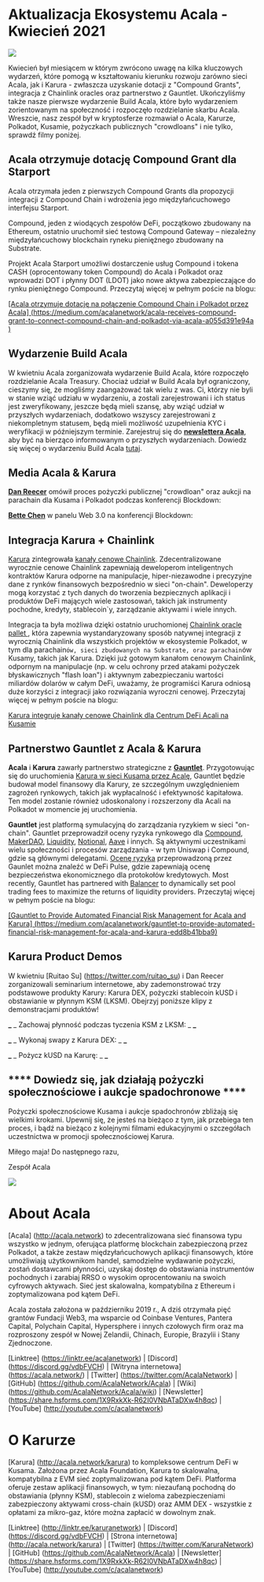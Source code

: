 # Aktualizacja Ekosystemu Acala - Kwiecień 2021

![](https://miro.medium.com/max/1600/1*XOEVr_D6cvZjXJpD19P1bQ.png)

Kwiecień był miesiącem w którym zwrócono uwagę na kilka kluczowych wydarzeń, które pomogą w kształtowaniu kierunku rozwoju zarówno sieci Acala, jak i Karura - zwłaszcza uzyskanie dotacji z "Compound Grants", integracja z Chainlink oracles oraz partnerstwo z Gauntlet. Ukończyliśmy także nasze pierwsze wydarzenie Build Acala, które było wydarzeniem zorientowanym na społeczność i rozpoczęło rozdzielanie skarbu Acala. Wreszcie, nasz zespół był w kryptosferze rozmawiał o Acala, Karurze, Polkadot, Kusamie, pożyczkach publicznych "crowdloans" i nie tylko, sprawdź filmy poniżej.

## **Acala otrzymuje dotację Compound Grant dla Starport**

Acala otrzymała jeden z pierwszych Compound Grants dla propozycji integracji z Compound Chain i wdrożenia jego międzyłańcuchowego interfejsu Starport.

Compound, jeden z wiodących zespołów DeFi, początkowo zbudowany na Ethereum, ostatnio uruchomił sieć testową Compound Gateway – niezależny międzyłańcuchowy blockchain ryneku pieniężnego zbudowany na Substrate.

Projekt Acala Starport umożliwi dostarczenie usług Compound i tokena CASH (oprocentowany token Compound) do Acala i Polkadot oraz wprowadzi DOT i płynny DOT (LDOT) jako nowe aktywa zabezpieczające do rynku pieniężnego Compound. Przeczytaj więcej w pełnym poście na blogu:

[\[Acala otrzymuje dotację na połączenie Compound Chain i Polkadot przez Acala\] (https://medium.com/acalanetwork/acala-receives-compound-grant-to-connect-compound-chain-and-polkadot-via-acala-a055d391e94a )](https://medium.com/acalanetwork/acala-receives-compound-grant-to-connect-compound-chain-and-polkadot-via-acala-a055d391e94a)

## **Wydarzenie Build Acala**

W kwietniu Acala zorganizowała wydarzenie Build Acala, które rozpoczęło rozdzielanie Acala Treasury. Chociaż udział w Build Acala był ograniczony, cieszymy się, że mogliśmy zaangażować tak wielu z was. Ci, którzy nie byli w stanie wziąć udziału w wydarzeniu, a zostali zarejestrowani i ich status jest zweryfikowany, jeszcze będą mieli szansę, aby wziąć udział w przyszłych wydarzeniach, dodatkowo wszyscy zarejestrowani z niekompletnym statusem, będą mieli możliwość uzupełnienia KYC i weryfikacji w późniejszym terminie. Zarejestruj się do [**newslettera Acala**](https://share.hsforms.com/1X9RxkXk-R62I0VNbATaDXw4h8qc), aby być na bierząco informowanym o przyszłych wydarzeniach. Dowiedz się więcej o wydarzeniu Build Acala [tutaj](https://info.acala.network/).

## **Media Acala & Karura**

[**Dan Reecer**](https://twitter.com/danreecer_) omówił proces pożyczki publicznej "crowdloan" oraz aukcji na parachain dla Kusama i Polkadot podczas konferencji Blockdown:

[**Bette Chen**](https://twitter.com/bettechentt) w panelu Web 3.0 na konferencji Blockdown:

## **Integracja Karura + Chainlink**

[Karura](https://acala.network/karura) zintegrowała [kanały cenowe Chainlink](https://data.chain.link/). Zdecentralizowane wyrocznie cenowe Chainlink zapewniają deweloperom inteligentnych kontraktów Karura odporne na manipulacje, hiper-niezawodne i precyzyjne dane z rynków finansowych bezpośrednio w sieci "on-chain". Deweloperzy mogą korzystać z tych danych do tworzenia bezpiecznych aplikacji i produktów DeFi mających wiele zastosowań, takich jak instrumenty pochodne, kredyty, stablecoin`y, zarządzanie aktywami i wiele innych.

Integracja ta była możliwa dzięki ostatnio uruchomionej [ Chainlink oracle pallet ](https://polkadot.network/chainlink-makes-oracle-pallet-available-to-all-substrate-polkadot-and-kusama-chains-2/), która zapewnia wystandaryzowany sposób natywnej integracji z wyrocznią Chainlink dla wszystkich projektów w ekosystemie Polkadot, w tym dla parachain`ów, sieci zbudowanych na Substrate, oraz parachain`ów Kusamy, takich jak Karura. Dzięki już gotowym kanałom cenowym Chainlink, odpornym na manipulacje (np. w celu ochrony przed atakami pożyczek błyskawicznych "flash loan") i aktywnym zabezpieczaniu wartości miliardów dolarów w całym DeFi, uważamy, że programiści Karura odniosą duże korzyści z integracji jako rozwiązania wyroczni cenowej. Przeczytaj więcej w pełnym poście na blogu:

[Karura integruje kanały cenowe Chainlink dla Centrum DeFi Acali na Kusamie](https://medium.com/acalanetwork/karura-chainlink-cddd5f23a93e)

## **Partnerstwo Gauntlet z Acala & Karura**

**Acala** i **Karura** zawarły partnerstwo strategiczne z [**Gauntlet**](http://gauntlet.network/). Przygotowując się do uruchomienia [Karura w sieci Kusama przez Acalę](http://acala.network/karura), Gauntlet będzie budował model finansowy dla Karury, ze szczególnym uwzględnieniem zagrożeń rynkowych, takich jak wypłacalność i efektywność kapitałowa. Ten model zostanie również udoskonalony i rozszerzony dla Acali na Polkadot w momencie jej uruchomienia.

**Gauntlet** jest platformą symulacyjną do zarządzania ryzykiem w sieci "on-chain". Gauntlet przeprowadził oceny ryzyka rynkowego dla [Compound](https://gauntlet.network/reports/compound), [MakerDAO](https://maker-report.gauntlet.network/), [Liquidity](https://liquity-report.gauntlet.network/), [Notional](https://notional-report.gauntlet.network/), [Aave](https://www.google.com/url?q=https://gauntlet.network/reports/aave&sa=D&source=editors&ust=1620757829310000&usg=AOvVaw3y5W7MBStjIx2EO6Nq44UL) i innych. Są aktywnymi uczestnikami wielu społeczności i procesów zarządzania - w tym Uniswap i Compound, gdzie są głównymi delegatami. [Ocenę ryzyka](https://risk.gauntlet.network/) przeprowadzoną przez Gaunlet można znaleźć w DeFi Pulse, gdzie zapewniają ocenę bezpieczeństwa ekonomicznego dla protokołów kredytowych. Most recently, Gauntlet has partnered with [Balancer](https://medium.com/gauntlet-networks/balancer-v2-pools-trading-fee-methodology-7a65df671b8c) to dynamically set pool trading fees to maximize the returns of liquidity providers. Przeczytaj więcej w pełnym poście na blogu:

[\[Gauntlet to Provide Automated Financial Risk Management for Acala and Karura\] (https://medium.com/acalanetwork/gauntlet-to-provide-automated-financial-risk-management-for-acala-and-karura-edd8b41bba9)](https://medium.com/acalanetwork/gauntlet-to-provide-automated-financial-risk-management-for-acala-and-karura-edd8b41bba9)

## **Karura Product Demos**

W kwietniu \[Ruitao Su\] (https://twitter.com/ruitao_su) i Dan Reecer zorganizowali seminarium internetowe, aby zademonstrować trzy podstawowe produkty Karury: Karura DEX, pożyczki stablecoin kUSD i obstawianie w płynnym KSM (LKSM). Obejrzyj poniższe klipy z demonstracjami produktów!

**_** _ Zachowaj płynność podczas tyczenia KSM z LKSM: _ **_**

**_** _ Wykonaj swapy z Karura DEX: _ **_**

**_** _ Pożycz kUSD na Karurę: _ **_**

## **** Dowiedz się, jak działają pożyczki społecznościowe i aukcje spadochronowe ****

Pożyczki społecznościowe Kusama i aukcje spadochronów zbliżają się wielkimi krokami. Upewnij się, że jesteś na bieżąco z tym, jak przebiega ten proces, i bądź na bieżąco z kolejnymi filmami edukacyjnymi o szczegółach uczestnictwa w promocji społecznościowej Karura.

Miłego maja! Do następnego razu,

Zespół Acala

![](https://miro.medium.com/max/2402/0\*kyqlUg4IuiRNKR4P.png)

# **About Acala**

\[Acala\] (http://acala.network) to zdecentralizowana sieć finansowa typu wszystko w jednym, oferująca platformę blockchain zabezpieczoną przez Polkadot, a także zestaw międzyłańcuchowych aplikacji finansowych, które umożliwiają użytkownikom handel, samodzielne wydawanie pożyczki, zostań dostawcami płynności, uzyskaj dostęp do obstawiania instrumentów pochodnych i zarabiaj RRSO o wysokim oprocentowaniu na swoich cyfrowych aktywach. Sieć jest skalowalna, kompatybilna z Ethereum i zoptymalizowana pod kątem DeFi.

Acala została założona w październiku 2019 r., A dziś otrzymała pięć grantów Fundacji Web3, ma wsparcie od Coinbase Ventures, Pantera Capital, Polychain Capital, Hypersphere i innych czołowych firm oraz ma rozproszony zespół w Nowej Zelandii, Chinach, Europie, Brazylii i Stany Zjednoczone.

\[Linktree\] (https://linktr.ee/acalanetwork) | \[Discord\] (https://discord.gg/vdbFVCH) | \[Witryna internetowa\] (https://acala.network/) | \[Twitter\] (https://twitter.com/AcalaNetwork) | \[GitHub\] (https://github.com/AcalaNetwork/Acala) | \[Wiki\] (https://github.com/AcalaNetwork/Acala/wiki) | \[Newsletter\] (https://share.hsforms.com/1X9RxkXk-R62I0VNbATaDXw4h8qc) | \[YouTube\] (http://youtube.com/c/acalanetwork)

# O Karurze

\[Karura\] (http://acala.network/karura) to kompleksowe centrum DeFi w Kusama. Założona przez Acala Foundation, Karura to skalowalna, kompatybilna z EVM sieć zoptymalizowana pod kątem DeFi. Platforma oferuje zestaw aplikacji finansowych, w tym: niezaufaną pochodną do obstawiania (płynny KSM), stablecoin z wieloma zabezpieczeniami zabezpieczony aktywami cross-chain (kUSD) oraz AMM DEX - wszystkie z opłatami za mikro-gaz, które można zapłacić w dowolnym znak.

\[Linktree\] (http://linktr.ee/karuranetwork) | \[Discord\] (https://discord.gg/vdbFVCH) | \[Strona internetowa\] (http://acala.network/karura) | \[Twitter\] (https://twitter.com/KaruraNetwork) | \[GitHub\] (https://github.com/AcalaNetwork/Acala) | \[Newsletter\] (https://share.hsforms.com/1X9RxkXk-R62I0VNbATaDXw4h8qc) | \[YouTube\] (http://youtube.com/c/acalanetwork)
